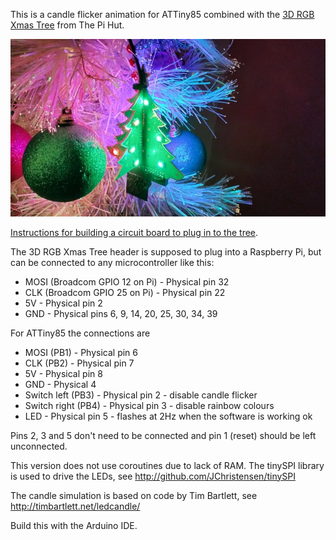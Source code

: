 This is a candle flicker animation for ATTiny85 combined with the
[3D RGB Xmas Tree](https://thepihut.com/products/3d-rgb-xmas-tree-for-raspberry-pi])
from The Pi Hut.

![sample3](/sample3.jpg)

[Instructions for building a circuit board to plug in to the tree](https://www.jwhitham.org/2024/12/attiny85-christmas-tree.html).

The 3D RGB Xmas Tree header is supposed to plug into a Raspberry Pi,
but can be connected to any microcontroller like this:

- MOSI (Broadcom GPIO 12 on Pi) - Physical pin 32
- CLK (Broadcom GPIO 25 on Pi) - Physical pin 22
- 5V - Physical pin 2
- GND - Physical pins 6, 9, 14, 20, 25, 30, 34, 39

For ATTiny85 the connections are

- MOSI (PB1) - Physical pin 6
- CLK (PB2) - Physical pin 7
- 5V - Physical pin 8
- GND - Physical 4
- Switch left (PB3) - Physical pin 2 - disable candle flicker
- Switch right (PB4) - Physical pin 3 - disable rainbow colours
- LED - Physical pin 5 - flashes at 2Hz when the software is working ok

Pins 2, 3 and 5 don't need to be connected and pin 1 (reset) should
be left unconnected.

This version does not use coroutines due to lack of RAM. The tinySPI library is used
to drive the LEDs, see http://github.com/JChristensen/tinySPI

The candle simulation is based on code by Tim Bartlett, see http://timbartlett.net/ledcandle/

Build this with the Arduino IDE.

